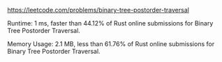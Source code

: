 https://leetcode.com/problems/binary-tree-postorder-traversal


Runtime: 1 ms, faster than 44.12% of Rust online submissions for Binary Tree Postorder Traversal.

Memory Usage: 2.1 MB, less than 61.76% of Rust online submissions for Binary Tree Postorder Traversal.